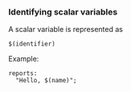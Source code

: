 ### Identifying scalar variables

A scalar variable is represented as

```cfengine3
$(identifier)
```

Example:
```cfengine3
reports:
  "Hello, $(name)";
```
